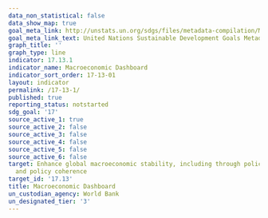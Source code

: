 ```yaml
---
data_non_statistical: false
data_show_map: true
goal_meta_link: http://unstats.un.org/sdgs/files/metadata-compilation/Metadata-Goal-17.pdf
goal_meta_link_text: United Nations Sustainable Development Goals Metadata (pdf 468kB)
graph_title: ''
graph_type: line
indicator: 17.13.1
indicator_name: Macroeconomic Dashboard
indicator_sort_order: 17-13-01
layout: indicator
permalink: /17-13-1/
published: true
reporting_status: notstarted
sdg_goal: '17'
source_active_1: true
source_active_2: false
source_active_3: false
source_active_4: false
source_active_5: false
source_active_6: false
target: Enhance global macroeconomic stability, including through policy coordination
  and policy coherence
target_id: '17.13'
title: Macroeconomic Dashboard
un_custodian_agency: World Bank
un_designated_tier: '3'
---
```

